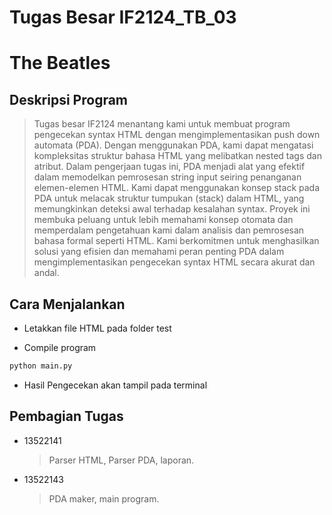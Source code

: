 # Tugas Besar IF2124_TB_03

# The Beatles

## Deskripsi Program

> Tugas besar IF2124 menantang kami untuk membuat program pengecekan syntax HTML dengan mengimplementasikan push down automata (PDA). Dengan menggunakan PDA, kami dapat mengatasi kompleksitas struktur bahasa HTML yang melibatkan nested tags dan atribut. Dalam pengerjaan tugas ini, PDA menjadi alat yang efektif dalam memodelkan pemrosesan string input seiring penanganan elemen-elemen HTML. Kami dapat menggunakan konsep stack pada PDA untuk melacak struktur tumpukan (stack) dalam HTML, yang memungkinkan deteksi awal terhadap kesalahan syntax. Proyek ini membuka peluang untuk lebih memahami konsep otomata dan memperdalam pengetahuan kami dalam analisis dan pemrosesan bahasa formal seperti HTML. Kami berkomitmen untuk menghasilkan solusi yang efisien dan memahami peran penting PDA dalam mengimplementasikan pengecekan syntax HTML secara akurat dan andal.

## Cara Menjalankan


- Letakkan file HTML pada folder test

- Compile program

```bash
python main.py
```
- Hasil Pengecekan akan tampil pada terminal

## Pembagian Tugas

- 13522141

  > Parser HTML, Parser PDA, laporan.

- 13522143

  > PDA maker, main program.
